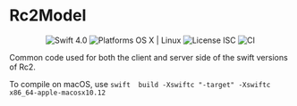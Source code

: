 # Rc2Model

<p align="center">

<img alt="Swift 4.0" src="https://img.shields.io/badge/Swift-4.0-orange.svg?style=flat" style="max-width:100%;">

<img alt="Platforms OS X | Linux" src="https://img.shields.io/badge/Platforms-OS%20X%20%7C%20Linux%20-lightgray.svg?style=flat" style="max-width:100%;">

<img alt="License ISC" src="https://img.shields.io/badge/License-ISC-lightgrey.svg?style=flat" style="max-width:100%;">

<img alt="CI" src="https://travis-ci.org/rc2server/appmodelSwift.svg?branch=markdev" style="max-width: 100%">

</p>

Common code used for both the client and server side of the swift versions of Rc2.

To compile on macOS, use `swift  build -Xswiftc "-target" -Xswiftc x86_64-apple-macosx10.12`
